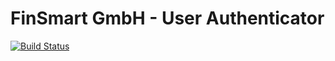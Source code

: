 # FinSmart GmbH - User Authenticator

[![Build Status](https://ci.loeffel.io/api/badges/finsmart-gmbh/user-authenticator/status.svg)](https://ci.loeffel.io/finsmart-gmbh/user-authenticator)